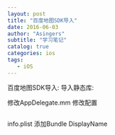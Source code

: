 ```yaml
---
layout: post
title: "百度地图SDK导入"
date: 2016-06-03
author: "Asingers"
subtitle: "学习笔记"
catalog: true
categories: ios
tags:
   - iOS
---
```


百度地图SDK导入:
导入静态库:  
<img src="http://7xqmgj.com1.z0.glb.clouddn.com/baidumap1.png" alt="" class="shadow"/>

修改AppDelegate.mm
修改配置  
<img src="http://7xqmgj.com1.z0.glb.clouddn.com/baidumap3.png" alt="" class="shadow"/>  

<img src="http://7xqmgj.com1.z0.glb.clouddn.com/baidumap2.png" alt="" class="shadow"/>


info.plist 添加Bundle DisplayName